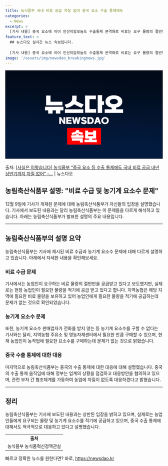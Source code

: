 ```yaml
---
title: 농식품부 국내 비료 공급 차질 없어 중국 요소 수출 통제에도
categories:
  - News
excerpt: >
  [기사 내용] 중국 요소에 이어 인산이암모늄도 수출통제 본격화로 비료는 요구 물량의 절반만 공급 받고, 농기…
feature_text: >
  ## 뉴스다오 실시간 뉴스 속보입니다.

  [기사 내용] 중국 요소에 이어 인산이암모늄도 수출통제 본격화로 비료는 요구 물량의 절반만 공급 받고, 농기…
image: '/assets/img/newsdao_breakingnews.jpg'
---
```


![뉴스다오 속보](/assets/img/newsdao_breakingnews.jpg)

<p>출처: <a href="https://newsdao.kr/2790" rel="dofollow">[사실은 이렇습니다] 농식품부 “중국 요소 등 수출 통제에도 국내 비료 공급 내년 상반기까지 차질 없어” -…</a> | 뉴스다오</p>

<h2>농림축산식품부 설명: "비료 수급 및 농기계 요소수 문제"</h2>

<p data-ke-size="size16">12월 9일에 기사가 게재된 문제에 대해 농림축산식품부가 자신들의 입장을 설명했습니다. 기사에서 보도된 내용과는 달리 농림축산식품부는 이 문제들을 다르게 해석하고 있습니다. 아래는 농림축산식품부가 발표한 설명의 주요 내용입니다.</p>

<hr>

<h2 data-ke-size="size26">농림축산식품부의 설명 요약</h2>

<p data-ke-size="size16">농림축산식품부는 기사에 제시된 비료 수급과 농기계 요소수 문제에 대해 다르게 설명하고 있습니다. 아래에서 자세한 내용을 확인해보세요.</p>

<h3><b>비료 수급 문제</b></h3>
<p data-ke-size="size16">기사에서는 농업인이 요구하는 비료 물량의 절반만을 공급받고 있다고 보도했지만, 실제로는 현장 농업인이 필요한 물량을 적기에 공급 받고 있다고 합니다. 지역농협은 해당 지역에 필요한 비료 물량을 보유하고 있어 농업인에게 필요한 물량을 적기에 공급하는데 문제가 없는 것으로 확인되었습니다.</p>

<h3><b>농기계 요소수 문제</b></h3>
<p data-ke-size="size16">또한, 농기계 요소수 판매업자가 전화를 받지 않는 등 농기계 요소수를 구할 수 없다는 기사와는 달리, 지역농협 주유소 및 영농자재센터에서 필요한 만큼 구매할 수 있으며, 현재 농업인이 농작업에 필요한 요소수를 구매하는데 문제가 없는 것으로 밝혔습니다.</p>

<h3><b>중국 수출 통제에 대한 대응</b></h3>
<p data-ke-size="size16">마지막으로 농림축산식품부는 중국의 수출 통제에 대한 대응에 대해 설명했습니다. 중국의 수출 통제 움직임에 대해 정부는 업계의 상황을 점검하고 대응방안을 협의하고 있으며, 관련 부처 간 협조체계를 가동하여 농업에 차질이 없도록 대응하겠다고 밝혔습니다.</p>

<hr>

<h2 data-ke-size="size26">정리</h2>

<p data-ke-size="size16">농림축산식품부는 기사에 보도된 내용과는 상반된 입장을 밝히고 있으며, 실제로는 농업인들에게 요구되는 물량 및 농기계 요소수를 적기에 공급하고 있으며, 중국 수출 통제에 대해서도 적극적으로 대응하고 있다고 설명했습니다.</p>

<table>
	<tr>
		<td style="text-align: center; height: 17px;"><b>출처</b></td>
	</tr>
	<tr>
		<td style="text-align: center; height: 17px;">농식품부 농식품혁신정책관실</td>
	</tr>
</table> 

빠르고 정확한 뉴스를 원한다면? 바로, <a href="https://newsdao.kr" rel="dofollow">https://newsdao.kr</a>


    

